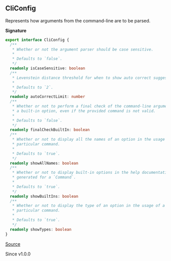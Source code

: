 ## CliConfig

Represents how arguments from the command-line are to be parsed.

**Signature**

```ts
export interface CliConfig {
  /**
   * Whether or not the argument parser should be case sensitive.
   *
   * Defaults to `false`.
   */
  readonly isCaseSensitive: boolean
  /**
   * Levenstein distance threshold for when to show auto correct suggestions.
   *
   * Defaults to `2`.
   */
  readonly autoCorrectLimit: number
  /**
   * Whether or not to perform a final check of the command-line arguments for
   * a built-in option, even if the provided command is not valid.
   *
   * Defaults to `false`.
   */
  readonly finalCheckBuiltIn: boolean
  /**
   * Whether or not to display all the names of an option in the usage of a
   * particular command.
   *
   * Defaults to `true`.
   */
  readonly showAllNames: boolean
  /**
   * Whether or not to display built-in options in the help documentation
   * generated for a `Command`.
   *
   * Defaults to `true`.
   */
  readonly showBuiltIns: boolean
  /**
   * Whether or not to display the type of an option in the usage of a
   * particular command.
   *
   * Defaults to `true`.
   */
  readonly showTypes: boolean
}
```

[Source](https://github.com/Effect-TS/effect/tree/main/packages/cli/src/CliConfig.ts#L14)

Since v1.0.0
